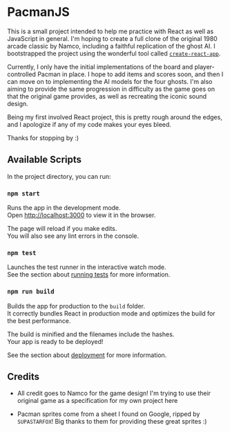 # PacmanJS 

This is a small project intended to help me practice with React as well as JavaScript in general. I'm hoping to create a full clone of the original 1980 arcade classic by Namco, including a faithful replication of the ghost AI. I bootstrapped the project using the wonderful tool called [`create-react-app`](https://github.com/facebook/create-react-app).

Currently, I only have the initial implementations of the board and player-controlled Pacman in place. I hope to add items and scores soon, and then I can move on to implementing the AI models for the four ghosts. I'm also aiming to provide the same progression in difficulty as the game goes on that the original game provides, as well as recreating the iconic sound design.

Being my first involved React project, this is pretty rough around the edges, and I apologize if any of my code makes your eyes bleed.

Thanks for stopping by :)


## Available Scripts

In the project directory, you can run:

### `npm start`

Runs the app in the development mode.\
Open [http://localhost:3000](http://localhost:3000) to view it in the browser.

The page will reload if you make edits.\
You will also see any lint errors in the console.

### `npm test`

Launches the test runner in the interactive watch mode.\
See the section about [running tests](https://facebook.github.io/create-react-app/docs/running-tests) for more information.

### `npm run build`

Builds the app for production to the `build` folder.\
It correctly bundles React in production mode and optimizes the build for the best performance.

The build is minified and the filenames include the hashes.\
Your app is ready to be deployed!

See the section about [deployment](https://facebook.github.io/create-react-app/docs/deployment) for more information.

## Credits

- All credit goes to Namco for the game design! I'm trying to use their original game as a specification for my own project here

- Pacman sprites come from a sheet I found on Google, ripped by `SUPASTARFOX`! Big thanks to them for providing these great sprites :)

